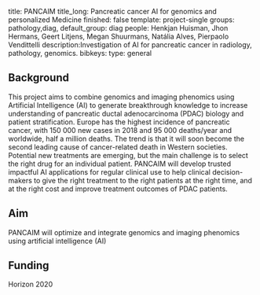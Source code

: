 
title: PANCAIM
title_long: Pancreatic cancer AI for genomics and personalized Medicine
finished: false 
template: project-single
groups: pathology,diag,
default_group: diag
people: Henkjan Huisman, Jhon Hermans, Geert Litjens, Megan Shuurmans, Natália Alves, Pierpaolo Vendittelli 
description:Investigation of AI for pancreatic cancer in radiology, pathology, genomics.
bibkeys: 
type: general

## Background

This project aims to combine genomics and imaging phenomics using Artificial Intelligence (AI) to generate breakthrough knowledge to increase understanding of pancreatic ductal adenocarcinoma (PDAC) biology and patient stratification. Europe has the highest incidence of pancreatic cancer, with 150 000 new cases in 2018 and 95 000 deaths/year and worldwide, half a million deaths. The trend is that it will soon become the second leading cause of cancer-related death in Western societies. Potential new treatments are emerging, but the main challenge is to select the right drug for an individual patient. PANCAIM will develop trusted impactful AI applications for regular clinical use to help clinical decision-makers to give the right treatment to the right patients at the right time, and at the right cost and improve treatment outcomes of PDAC patients.

## Aim
PANCAIM will optimize and integrate genomics and imaging phenomics using artificial intelligence (AI)

## Funding
Horizon 2020

